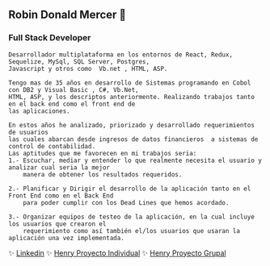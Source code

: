 ## Robin Donald Mercer  👋
### Full Stack Developer
```
Desarrollador multiplataforma en los entornos de React, Redux, Sequelize, MySql, SQL Server, Postgres, 
Javascript y otros como  Vb.net , HTML, ASP.

Tengo mas de 35 años en desarrollo de Sistemas programando en Cobol con DB2 y Visual Basic , C#, Vb.Net,
HTML, ASP, y los descriptos anteriormente. Realizando trabajos tanto en el back end como el front end de
las aplicaciones.

En estos años he analizado, priorizado y desarrollado requerimientos de usuarios 
las cuales abarcan desde ingresos de datos financieros  a sistemas de control de contabilidad.
Las aptitudes que me favorecen en mi trabajos seria:
1.- Escuchar, mediar y entender lo que realmente necesita el usuario y analizar cual seria la mejor 
    manera de obtener los resultados requeridos.

2.- Planificar y Dirigir el desarrollo de la aplicación tanto en el Front End como en el Back End 
    para poder cumplir con los Dead Lines que hemos acordado.

3.- Organizar equipos de testeo de la aplicación, en la cual incluye los usuarios que crearon el 
    requerimiento como así también el/los usuarios que usaran la aplicación una vez implementada.
```
✨ [Linkedin](https://www.linkedin.com/in/robin-mercer-0222b2242)
✨ [Henry Proyecto Individual](https://pi-food-rm.netlify.app/)
✨ [Henry Proyecto Grupal](https://pg-vinos.vercel.app)
<!--
**robindmercer/robindmercer** is a ✨ _special_ ✨ repository because its `README.md` (this file) appears on your GitHub profile.

Here are some ideas to get you started:

- 🔭 I’m currently working on ...
- 🌱 I’m currently learning ...
- 👯 I’m looking to collaborate on ...
- 🤔 I’m looking for help with ...
- 💬 Ask me about ...
- 📫 How to reach me: ...
- 😄 Pronouns: ...
- ⚡ Fun fact: ...
-->
